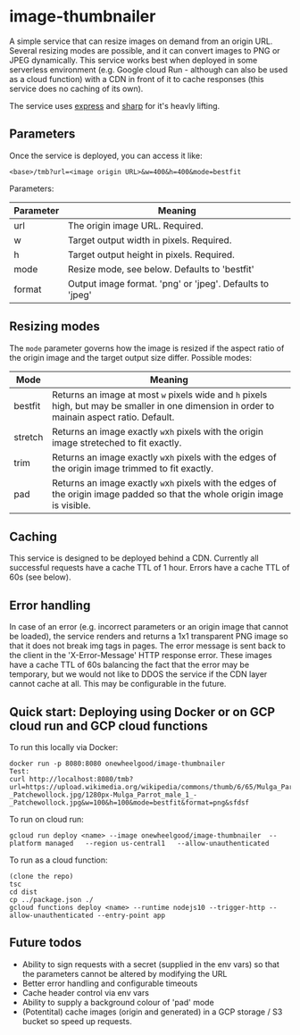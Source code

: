 # image-thumbnailer

A simple service that can resize images on demand from an origin URL. Several resizing modes are possible, and it can convert images to PNG or JPEG dynamically. This service works best when deployed in some serverless environment (e.g. Google cloud Run - although can also be used as a cloud function) with a CDN in front of it to cache responses (this service does no caching of its own).

The service uses [express](https://expressjs.com/) and [sharp](https://github.com/lovell/sharp) for it's heavly lifting.

## Parameters

Once the service is deployed, you can access it like:

`<base>/tmb?url=<image origin URL>&w=400&h=400&mode=bestfit`

Parameters:

| Parameter | Meaning |
| --------- | ------------- |
| url       | The origin image URL. Required.  |
| w         | Target output width in pixels. Required.  |
| h         | Target output height in pixels. Required.  |
| mode      | Resize mode, see below. Defaults to 'bestfit'  |
| format    | Output image format. 'png' or 'jpeg'. Defaults to 'jpeg'  |

## Resizing modes

The `mode` parameter governs how the image is resized if the aspect ratio of the origin image and the target output size differ. Possible modes:

| Mode | Meaning |
| --------- | ------------- |
| bestfit | Returns an image at most `w` pixels wide and `h` pixels high, but may be smaller in one dimension in order to mainain aspect ratio. Default. |
| stretch | Returns an image exactly `w`x`h` pixels with the origin image streteched to fit exactly. |
| trim | Returns an image exactly `w`x`h` pixels with the edges of the origin image trimmed to fit exactly. |
| pad | Returns an image exactly `w`x`h` pixels with the edges of the origin image padded so that the whole origin image is visible. |

## Caching

This service is designed to be deployed behind a CDN. Currently all successful requests have a cache TTL of 1 hour. Errors have a cache TTL of 60s (see below).

## Error handling

In case of an error (e.g. incorrect parameters or an origin image that cannot be loaded), the service renders and returns a 1x1 transparent PNG image so that it does not break img tags in pages. The error message is sent back to the client in the 'X-Error-Message' HTTP response error. These images have a cache TTL of 60s balancing the fact that the error may be temporary, but we would not like to DDOS the service if the CDN layer cannot cache at all. This may be configurable in the future.

## Quick start: Deploying using Docker or on GCP cloud run and GCP cloud functions

To run this locally via Docker:

```
docker run -p 8080:8080 onewheelgood/image-thumbnailer
Test:
curl http://localhost:8080/tmb?url=https://upload.wikimedia.org/wikipedia/commons/thumb/6/65/Mulga_Parrot_male_1_-_Patchewollock.jpg/1280px-Mulga_Parrot_male_1_-_Patchewollock.jpg&w=100&h=100&mode=bestfit&format=png&sfdsf
```

To run on cloud run:

```
gcloud run deploy <name> --image onewheelgood/image-thumbnailer  --platform managed   --region us-central1   --allow-unauthenticated
```

To run as a cloud function:

```
(clone the repo)
tsc
cd dist
cp ../package.json ./
gcloud functions deploy <name> --runtime nodejs10 --trigger-http --allow-unauthenticated --entry-point app
```

## Future todos

- Ability to sign requests with a secret (supplied in the env vars) so that the parameters cannot be altered by modifying the URL
- Better error handling and configurable timeouts
- Cache header control via env vars
- Ability to supply a background colour of 'pad' mode
- (Potentital) cache images (origin and generated) in a GCP storage / S3 bucket so speed up requests.
